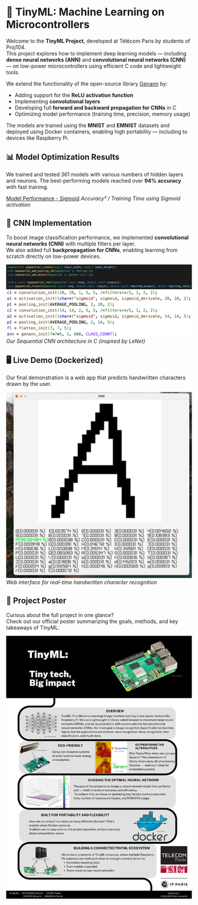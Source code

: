 # 🤖 TinyML: Machine Learning on Microcontrollers

Welcome to the **TinyML Project**, developed at Télécom Paris by students of Proj104.  
This project explores how to implement deep learning models — including **dense neural networks (ANN)** and **convolutional neural networks (CNN)** — on low-power microcontrollers using efficient C code and lightweight tools.

We extend the functionality of the open-source library [Genann](https://github.com/codeplea/genann) by:

- Adding support for the **ReLU activation function**
- Implementing **convolutional layers**
- Developing full **forward and backward propagation for CNNs** in C
- Optimizing model performance (training time, precision, memory usage)

The models are trained using the **MNIST** and **EMNIST** datasets and deployed using Docker containers, enabling high portability — including to devices like Raspberry Pi.

## 📊 Model Optimization Results

We trained and tested 361 models with various numbers of hidden layers and neurons. The best-performing models reached over **94% accuracy** with fast training.

[Model Performance - Sigmoid](./README-src/Performance.png) *Accuracy² / Training Time using Sigmoid activation*


## 🧠 CNN Implementation

To boost image classification performance, we implemented **convolutional neural networks (CNN)** with multiple filters per layer.  
We also added full **backpropagation for CNNs**, enabling learning from scratch directly on low-power devices.

![Sequential CNN Diagram](./README-src/Sequential.png)
![Sequential CNN Diagram](./README-src/architecture.png)
*Our Sequential CNN architecture in C (inspired by LeNet)*

## 🖥️ Live Demo (Dockerized)

Our final demonstration is a web app that predicts handwritten characters drawn by the user.

![Demo Interface](./README-src/test.png)
*Web interface for real-time handwritten character recognition*

## 📌 Project Poster

Curious about the full project in one glance?  
Check out our official poster summarizing the goals, methods, and key takeaways of TinyML:

![TinyML Poster](./README-src/poster.png)
